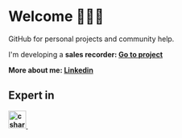 <h1>
  Welcome 🙋🏻‍♂️
</h1>
<p>
  GitHub for personal projects and community help.
<p>
<p>
  I'm developing a <b>sales recorder<b>: 
  <a href="https://github.com/bittencourtRodrigo/sales-recorder" title="https://github.com/bittencourtRodrigo/sales-recorder">Go to project</a>
  <p>
<p>
  More about me: 
  <a href="https://www.linkedin.com/in/bittencourtrodrigo/" target="_blank" title="https://www.linkedin.com/in/bittencourtrodrigo/">Linkedin</a>
  <p>

<h2>Expert in</h2>
  <div>
  <a href="https://learn.microsoft.com/pt-br/dotnet/csharp/" target="_blank"> 
    <img src="https://cdn.jsdelivr.net/gh/devicons/devicon/icons/csharp/csharp-original.svg" alt="c sharp" title="C#" width="35" height="35"/> 
  </a>
  &#8287;
    
</div>
